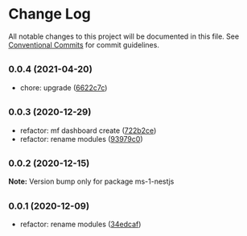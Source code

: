 # Change Log

All notable changes to this project will be documented in this file.
See [Conventional Commits](https://conventionalcommits.org) for commit guidelines.

## <small>0.0.4 (2021-04-20)</small>

* chore: upgrade ([6622c7c](https://github.com/gmahechas/erp/commit/6622c7c))





## <small>0.0.3 (2020-12-29)</small>

* refactor: mf dashboard create ([722b2ce](https://github.com/gmahechas/erp/commit/722b2ce))
* refactor: rename modules ([93979c0](https://github.com/gmahechas/erp/commit/93979c0))





## <small>0.0.2 (2020-12-15)</small>

**Note:** Version bump only for package ms-1-nestjs





## <small>0.0.1 (2020-12-09)</small>

* refactor: rename modules ([34edcaf](https://github.com/gmahechas/erp/commit/34edcaf))
